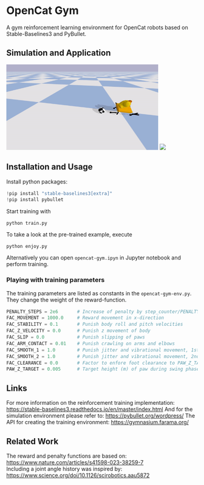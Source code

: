 # OpenCat Gym
A gym reinforcement learning environment for OpenCat robots based on Stable-Baselines3 and PyBullet.

## Simulation and Application
<img src=animations/trained_agent_playground.gif width="400" /> <img src=animations/application.gif width="400" />

## Installation and Usage
Install python packages:
``` python
!pip install "stable-baselines3[extra]"
!pip install pybullet
```

Start training with 
``` 
python train.py 
```
To take a look at the pre-trained example, execute 
``` 
python enjoy.py
```
Alternatively you can open `opencat-gym.ipyn` in Jupyter notebook and perform training.

### Playing with training parameters
The training parameters are listed as constants in the `opencat-gym-env.py`. They change the weight of the reward-function.
``` python
PENALTY_STEPS = 2e6       # Increase of penalty by step_counter/PENALTY_STEPS
FAC_MOVEMENT = 1000.0     # Reward movement in x-direction
FAC_STABILITY = 0.1       # Punish body roll and pitch velocities
FAC_Z_VELOCITY = 0.0      # Punish z movement of body
FAC_SLIP = 0.0            # Punish slipping of paws
FAC_ARM_CONTACT = 0.01    # Punish crawling on arms and elbows
FAC_SMOOTH_1 = 1.0        # Punish jitter and vibrational movement, 1st order
FAC_SMOOTH_2 = 1.0        # Punish jitter and vibrational movement, 2nd order
FAC_CLEARANCE = 0.0       # Factor to enfore foot clearance to PAW_Z_TARGET
PAW_Z_TARGET = 0.005      # Target height (m) of paw during swing phase
```

## Links
For more information on the reinforcement training implementation: https://stable-baselines3.readthedocs.io/en/master/index.html
And for the simulation environment please refer to: https://pybullet.org/wordpress/
The API for creating the training environment: https://gymnasium.farama.org/

## Related Work
The reward and penalty functions are based on: https://www.nature.com/articles/s41598-023-38259-7 \
Including a joint angle history was inspired by: https://www.science.org/doi/10.1126/scirobotics.aau5872
